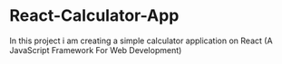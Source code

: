 # React-Calculator-App
In this project i am creating a simple calculator application on React (A JavaScript Framework For Web Development)
